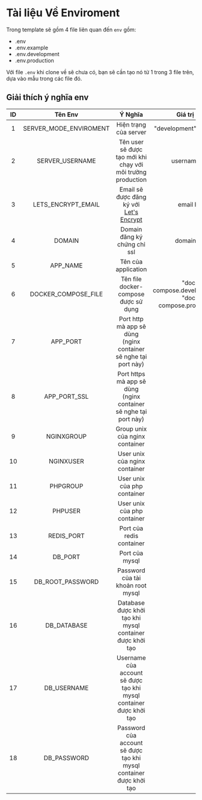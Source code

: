 # Tài liệu Về Enviroment

Trong template sẽ gồm 4 file liên quan đến `env` gồm:

-   .env
-   .env.example
-   .env.development
-   .env.production

Với file `.env` khi clone về sẽ chưa có, bạn sẽ cần tạo nó từ 1 trong 3 file trên, dựa vào mẫu trong các file đó.

## Giải thích ý nghĩa env

| ID  |        Tên Env         |                               Ý Nghĩa                               |                           Giá trị hợp lệ                           |
| :-: | :--------------------: | :-----------------------------------------------------------------: | :----------------------------------------------------------------: |
|  1  | SERVER_MODE_ENVIROMENT |                        Hiện trạng của server                        |                    "development", "production"                     |
|  2  |    SERVER_USERNAME     |     Tên user sẽ được tạo mới khi chạy với môi trường production     |                          username hợp lế                           |
|  3  |   LETS_ENCRYPT_EMAIL   | Email sẽ được đăng ký với [Let's Encrypt](https://letsencrypt.org/) |                            email hợp lệ                            |
|  4  |         DOMAIN         |                    Domain đăng ký chứng chỉ ssl                     |                           domain hợp lệ                            |
|  5  |        APP_NAME        |                         Tên của application                         |                                                                    |
|  6  |  DOCKER_COMPOSE_FILE   |                Tên file docker-compose được sử dụng                 | "docker-compose.developement.yml", "docker-compose.production.yml" |
|  7  |        APP_PORT        |   Port http mà app sẽ dùng (nginx container sẽ nghe tại port này)   |                                                                    |
|  8  |      APP_PORT_SSL      |  Port https mà app sẽ dùng (nginx container sẽ nghe tại port này)   |                                                                    |
|  9  |       NGINXGROUP       |                   Group unix của nginx container                    |                                                                    |
| 10  |       NGINXUSER        |                    User unix của nginx container                    |                                                                    |
| 11  |        PHPGROUP        |                     User unix của php container                     |                                                                    |
| 12  |        PHPUSER         |                     User unix của php container                     |                                                                    |
| 13  |       REDIS_PORT       |                      Port của redis container                       |                                                                    |
| 14  |        DB_PORT         |                           Port của mysql                            |                                                                    |
| 15  |    DB_ROOT_PASSWORD    |                  Password của tài khoản root mysql                  |                                                                    |
| 16  |      DB_DATABASE       |      Database được khởi tạo khi mysql container được khởi tạo       |                                                                    |
| 17  |      DB_USERNAME       | Username của account sẽ được tạo khi mysql container được khởi tạo  |                                                                    |
| 18  |      DB_PASSWORD       | Password của account sẽ được tạo khi mysql container được khởi tạo  |                                                                    |

